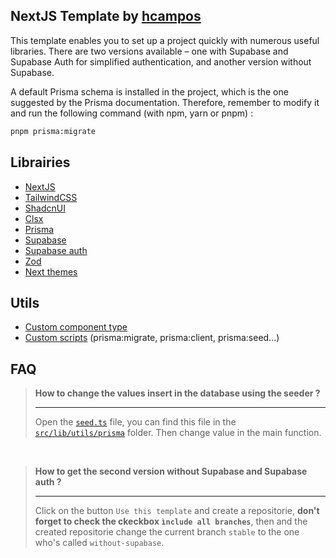 ## NextJS Template by [hcampos](https://github.com/Sakoutecher)

This template enables you to set up a project quickly with numerous useful libraries. There are two versions available – one with Supabase and Supabase Auth for simplified authentication, and another version without Supabase.

A default Prisma schema is installed in the project, which is the one suggested by the Prisma documentation. Therefore, remember to modify it and run the following command (with npm, yarn or pnpm) :

```bash
pnpm prisma:migrate
```

## Librairies

- [NextJS](https://nextjs.org)
- [TailwindCSS](https://tailwindcss.com)
- [ShadcnUI](https://ui.shadcn.com)
- [Clsx](https://www.npmjs.com/package/clsx)
- [Prisma](https://prisma.io)
- [Supabase](https://supabase.com)
- [Supabase auth](https://supabase.com/docs/guides/auth)
- [Zod](https://zod.dev)
- [Next themes](https://www.npmjs.com/package/next-themes)

## Utils

- [Custom component type](https://github.com/Sakoutecher/nextjs-template/blob/stable/src/lib/utils/component/component.ts)
- [Custom scripts](https://github.com/Sakoutecher/nextjs-template/blob/stable/package.json) (prisma:migrate, prisma:client, prisma:seed...)

## FAQ

>**How to change the values insert in the database using the seeder ?**<hr>
Open the [`seed.ts`](https://github.com/Sakoutecher/nextjs-template/blob/stable/src/lib/utils/prisma/seed.ts) file, you can find this file in the [`src/lib/utils/prisma`](https://github.com/Sakoutecher/nextjs-template/blob/stable/src/lib/utils/prisma) folder.
Then change value in the main function.

<br>

>**How to get the second version without Supabase and Supabase auth ?**<hr>
Click on the button `Use this template` and create a repositorie, **don't forget to check the ckeckbox `ìnclude all branches`**, then and the created repositorie change the current branch `stable` to the one who's called `without-supabase`.